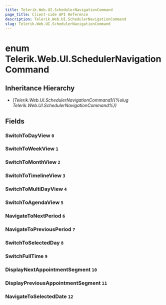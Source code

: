 ```yaml
---
title: Telerik.Web.UI.SchedulerNavigationCommand
page_title: Client-side API Reference
description: Telerik.Web.UI.SchedulerNavigationCommand
slug: Telerik.Web.UI.SchedulerNavigationCommand
---
```


# enum Telerik.Web.UI.SchedulerNavigationCommand

## Inheritance Hierarchy

* *[Telerik.Web.UI.SchedulerNavigationCommand]({%slug Telerik.Web.UI.SchedulerNavigationCommand%})*

## Fields

### SwitchToDayView `0`

### SwitchToWeekView `1`

### SwitchToMonthView `2`

### SwitchToTimelineView `3`

### SwitchToMultiDayView `4`

### SwitchToAgendaView `5`

### NavigateToNextPeriod `6`

### NavigateToPreviousPeriod `7`

### SwitchToSelectedDay `8`

### SwitchFullTime `9`

### DisplayNextAppointmentSegment `10`

### DisplayPreviousAppointmentSegment `11`

### NavigateToSelectedDate `12`


